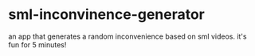 # sml-inconvinence-generator
an app that generates a random inconvenience based on sml videos. it's fun for 5 minutes!
